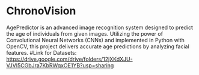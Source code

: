 # ChronoVision
AgePredictor is an advanced image recognition system designed to predict the age of individuals from given images. Utilizing the power of Convolutional Neural Networks (CNNs) and implemented in Python with OpenCV, this project delivers accurate age predictions by analyzing facial features.
#Link for Datasets:
https://drive.google.com/drive/folders/12jXKdXJU-VJVI5CGbJra7KbRWqxOE1YB?usp=sharing
